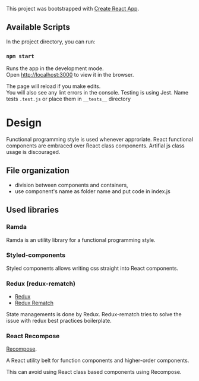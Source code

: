 This project was bootstrapped with [Create React App](https://github.com/facebook/create-react-app).

## Available Scripts

In the project directory, you can run:

### `npm start`

Runs the app in the development mode.<br>
Open [http://localhost:3000](http://localhost:3000) to view it in the browser.

The page will reload if you make edits.<br>
You will also see any lint errors in the console.
Testing is using Jest. Name tests `.test.js` or place them in `__tests__` directory

# Design

Functional programming style is used whenever approriate. React functional components are embraced over React class components. 
Artifial js class usage is discouraged.

## File organization

* division between components and containers,
* use component's name as folder name and put code in index.js

## Used libraries

### Ramda
Ramda is an utility library for a functional programming style.

### Styled-components

Styled components allows writing css straight into React components.

### Redux (redux-rematch)

* [Redux](https://redux.js.org)
* [Redux Rematch](https://rematch.gitbooks.io/rematch/#getting-started)

State managements is done by Redux. Redux-rematch tries to solve the issue with redux best practices boilerplate.

### React Recompose

[Recompose](https://github.com/acdlite/recompose). 

A React utility belt for function components and higher-order components.

This can avoid using React class based components using Recompose.